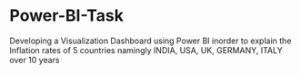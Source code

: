 # Power-BI-Task
Developing a Visualization Dashboard using Power BI inorder to explain the Inflation rates of 5 countries namingly INDIA, USA, UK, GERMANY, ITALY over 10 years
